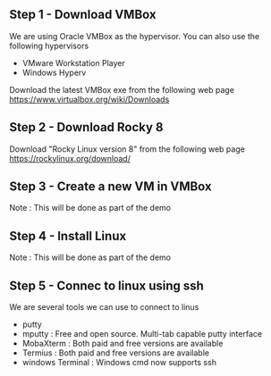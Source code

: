 ## Step 1 - Download VMBox
We are using Oracle VMBox as the hypervisor. You can also use the following hypervisors
- VMware Workstation Player
- Windows Hyperv

Download the latest VMBox exe from the following web page \
https://www.virtualbox.org/wiki/Downloads


## Step 2 - Download Rocky 8 
Download "Rocky Linux version 8" from the following web page \
https://rockylinux.org/download/


## Step 3 - Create a new VM in VMBox
Note : This will be done as part of the demo

## Step 4 - Install Linux
Note : This will be done as part of the demo

## Step 5 - Connec to linux using ssh
We are several tools we can use to connect to linus
- putty
- mputty : Free and open source. Multi-tab capable putty interface
- MobaXterm : Both paid and free versions are available
- Termius : Both paid and free versions are available
- windows Terminal : Windows cmd now supports ssh
